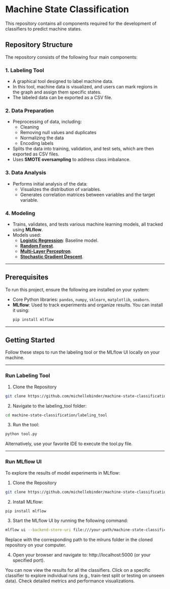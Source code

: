 # Machine State Classification

This repository contains all components required for the development of classifiers to predict machine states.

## Repository Structure

The repository consists of the following four main components:

### 1. **Labeling Tool**
- A graphical tool designed to label machine data.
- In this tool, machine data is visualized, and users can mark regions in the graph and assign them specific states.
- The labeled data can be exported as a CSV file.

### 2. **Data Preparation**
- Preprocessing of data, including:
  - Cleaning
  - Removing null values and duplicates
  - Normalizing the data
  - Encoding labels
- Splits the data into training, validation, and test sets, which are then exported as CSV files.
- Uses **SMOTE oversampling** to address class imbalance.

### 3. **Data Analysis**
- Performs initial analysis of the data:
  - Visualizes the distribution of variables.
  - Generates correlation matrices between variables and the target variable.

### 4. **Modeling**
- Trains, validates, and tests various machine learning models, all tracked using **MLflow**.
- Models used:
  - **[Logistic Regression](modeling/logistic_regression)**: Baseline model.
  - **[Random Forest](modeling/random_forest)**.
  - **[Multi-Layer Perceptron](modeling/multi_layer_perceptron)**.
  - **[Stochastic Gradient Descent](modeling/stochastic_gradient_descent)**.

---

## Prerequisites

To run this project, ensure the following are installed on your system:

- Core Python libraries: `pandas`, `numpy`, `sklearn`, `matplotlib`, `seaborn`.
- **MLflow**: Used to track experiments and organize results. You can install it using:
  ```bash
  pip install mlflow
  ```

---

## Getting Started
Follow these steps to run the labeling tool or the MLflow UI locally on your machine.

---

### Run Labeling Tool

1. Clone the Repository
```bash
git clone https://github.com/michellebinder/machine-state-classification.git
```

2. Navigate to the labeling_tool folder:
```bash
cd machine-state-classification/labeling_tool
```
3. Run the tool:
```bash
python tool.py
```
Alternatively, use your favorite IDE to execute the tool.py file.

***

### Run MLflow UI
To explore the results of model experiments in MLflow:

1. Clone the Repository
```bash
git clone https://github.com/michellebinder/machine-state-classification.git
```

2. Install MLflow:
```bash
pip install mlflow
```

3. Start the MLflow UI by running the following command:
```bash
mlflow ui --backend-store-uri file:///your-path/machine-state-classification/mlruns
```
Replace <your-path> with the corresponding path to the mlruns folder in the cloned repository on your computer.

4. Open your browser and navigate to:
http://localhost:5000 (or your specified port).

You can now view the results for all the classifiers.
Click on a specific classifier to explore individual runs (e.g., train-test split or testing on unseen data).
Check detailed metrics and performance visualizations.
